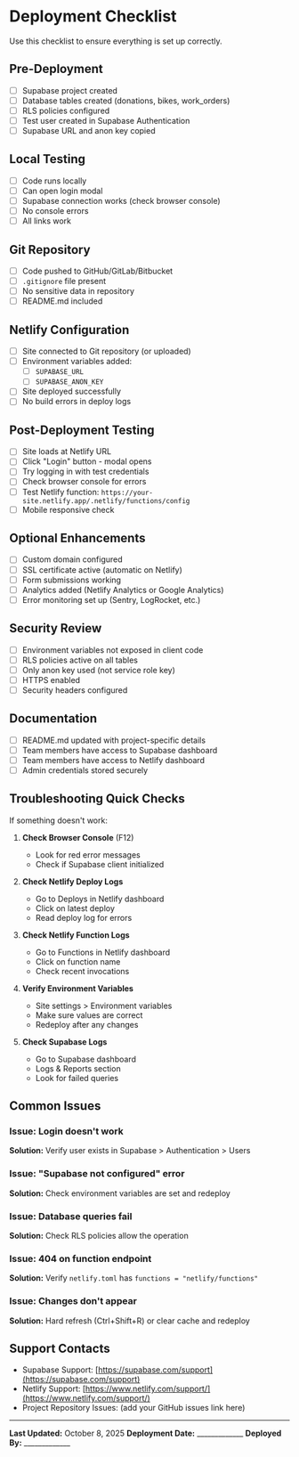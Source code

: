 # Deployment Checklist

Use this checklist to ensure everything is set up correctly.

## Pre-Deployment

- [ ] Supabase project created
- [ ] Database tables created (donations, bikes, work_orders)
- [ ] RLS policies configured
- [ ] Test user created in Supabase Authentication
- [ ] Supabase URL and anon key copied

## Local Testing

- [ ] Code runs locally
- [ ] Can open login modal
- [ ] Supabase connection works (check browser console)
- [ ] No console errors
- [ ] All links work

## Git Repository

- [ ] Code pushed to GitHub/GitLab/Bitbucket
- [ ] `.gitignore` file present
- [ ] No sensitive data in repository
- [ ] README.md included

## Netlify Configuration

- [ ] Site connected to Git repository (or uploaded)
- [ ] Environment variables added:
  - [ ] `SUPABASE_URL`
  - [ ] `SUPABASE_ANON_KEY`
- [ ] Site deployed successfully
- [ ] No build errors in deploy logs

## Post-Deployment Testing

- [ ] Site loads at Netlify URL
- [ ] Click "Login" button - modal opens
- [ ] Try logging in with test credentials
- [ ] Check browser console for errors
- [ ] Test Netlify function: `https://your-site.netlify.app/.netlify/functions/config`
- [ ] Mobile responsive check

## Optional Enhancements

- [ ] Custom domain configured
- [ ] SSL certificate active (automatic on Netlify)
- [ ] Form submissions working
- [ ] Analytics added (Netlify Analytics or Google Analytics)
- [ ] Error monitoring set up (Sentry, LogRocket, etc.)

## Security Review

- [ ] Environment variables not exposed in client code
- [ ] RLS policies active on all tables
- [ ] Only anon key used (not service role key)
- [ ] HTTPS enabled
- [ ] Security headers configured

## Documentation

- [ ] README.md updated with project-specific details
- [ ] Team members have access to Supabase dashboard
- [ ] Team members have access to Netlify dashboard
- [ ] Admin credentials stored securely

## Troubleshooting Quick Checks

If something doesn't work:

1. **Check Browser Console** (F12)
   - Look for red error messages
   - Check if Supabase client initialized

2. **Check Netlify Deploy Logs**
   - Go to Deploys in Netlify dashboard
   - Click on latest deploy
   - Read deploy log for errors

3. **Check Netlify Function Logs**
   - Go to Functions in Netlify dashboard
   - Click on function name
   - Check recent invocations

4. **Verify Environment Variables**
   - Site settings > Environment variables
   - Make sure values are correct
   - Redeploy after any changes

5. **Check Supabase Logs**
   - Go to Supabase dashboard
   - Logs & Reports section
   - Look for failed queries

## Common Issues

### Issue: Login doesn't work
**Solution:** Verify user exists in Supabase > Authentication > Users

### Issue: "Supabase not configured" error
**Solution:** Check environment variables are set and redeploy

### Issue: Database queries fail
**Solution:** Check RLS policies allow the operation

### Issue: 404 on function endpoint
**Solution:** Verify `netlify.toml` has `functions = "netlify/functions"`

### Issue: Changes don't appear
**Solution:** Hard refresh (Ctrl+Shift+R) or clear cache and redeploy

## Support Contacts

- Supabase Support: [https://supabase.com/support](https://supabase.com/support)
- Netlify Support: [https://www.netlify.com/support/](https://www.netlify.com/support/)
- Project Repository Issues: (add your GitHub issues link here)

---

**Last Updated:** October 8, 2025
**Deployment Date:** _____________
**Deployed By:** _____________
